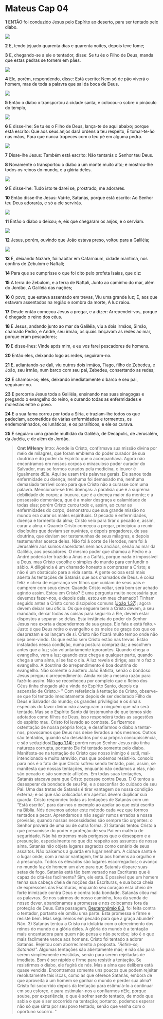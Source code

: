 # Mateus Cap 04

**1** 	ENTÃO foi conduzido Jesus pelo Espírito ao deserto, para ser tentado pelo diabo.

![](../Images/SweetPublishing/40-4-1.jpg) 

**2** 	E, tendo jejuado quarenta dias e quarenta noites, depois teve fome;

**3** 	E, chegando-se a ele o tentador, disse: Se tu és o Filho de Deus, manda que estas pedras se tornem em pães.

![](../Images/SweetPublishing/40-4-2.jpg) 

**4** 	Ele, porém, respondendo, disse: Está escrito: Nem só de pão viverá o homem, mas de toda a palavra que sai da boca de Deus.

![](../Images/SweetPublishing/40-4-3.jpg) 

**5** 	Então o diabo o transportou à cidade santa, e colocou-o sobre o pináculo do templo,

![](../Images/SweetPublishing/40-4-4.jpg) 

**6** 	E disse-lhe: Se tu és o Filho de Deus, lança-te de aqui abaixo; porque está escrito: Que aos seus anjos dará ordens a teu respeito, E tomar-te-ão nas mãos, Para que nunca tropeces com o teu pé em alguma pedra.

![](../Images/SweetPublishing/40-4-5.jpg) 

**7** 	Disse-lhe Jesus: Também está escrito: Não tentarás o Senhor teu Deus.

**8** 	Novamente o transportou o diabo a um monte muito alto; e mostrou-lhe todos os reinos do mundo, e a glória deles.

![](../Images/SweetPublishing/40-4-6.jpg) 

**9** 	E disse-lhe: Tudo isto te darei se, prostrado, me adorares.

**10** 	Então disse-lhe Jesus: Vai-te, Satanás, porque está escrito: Ao Senhor teu Deus adorarás, e só a ele servirás.

![](../Images/SweetPublishing/40-4-7.jpg) 

**11** 	Então o diabo o deixou; e, eis que chegaram os anjos, e o serviam.

![](../Images/SweetPublishing/40-4-8.jpg) 

**12** 	Jesus, porém, ouvindo que João estava preso, voltou para a Galiléia;

![](../Images/SweetPublishing/40-4-9.jpg) 

**13** 	E, deixando Nazaré, foi habitar em Cafarnaum, cidade marítima, nos confins de Zebulom e Naftali;

**14** 	Para que se cumprisse o que foi dito pelo profeta Isaías, que diz:

**15** 	A terra de Zebulom, e a terra de Naftali, Junto ao caminho do mar, além do Jordão, A Galiléia das nações;

**16** 	O povo, que estava assentado em trevas, Viu uma grande luz; E, aos que estavam assentados na região e sombra da morte, A luz raiou.

**17** 	Desde então começou Jesus a pregar, e a dizer: Arrependei-vos, porque é chegado o reino dos céus.

**18** 	E Jesus, andando junto ao mar da Galiléia, viu a dois irmãos, Simão, chamado Pedro, e André, seu irmão, os quais lançavam as redes ao mar, porque eram pescadores;

**19** 	E disse-lhes: Vinde após mim, e eu vos farei pescadores de homens.

**20** 	Então eles, deixando logo as redes, seguiram-no.

**21** 	E, adiantando-se dali, viu outros dois irmãos, Tiago, filho de Zebedeu, e João, seu irmão, num barco com seu pai, Zebedeu, consertando as redes;

**22** 	E chamou-os; eles, deixando imediatamente o barco e seu pai, seguiram-no.

**23** 	E percorria Jesus toda a Galiléia, ensinando nas suas sinagogas e pregando o evangelho do reino, e curando todas as enfermidades e moléstias entre o povo.

**24** 	E a sua fama correu por toda a Síria, e traziam-lhe todos os que padeciam, acometidos de várias enfermidades e tormentos, os endemoninhados, os lunáticos, e os paralíticos, e ele os curava.

**25** 	E seguia-o uma grande multidão da Galiléia, de Decápolis, de Jerusalém, da Judéia, e de além do Jordão.


> **Cmt MHenry** Intro: Aonde ia Cristo, confirmava sua missão divina por meio de milagres, que foram emblema do poder curador de sua doutrina e do poder do Espírito que o acompanhava. Agora não encontramos em nossos corpos o miraculoso poder curador do Salvador, mas se formos curados pela medicina, o louvor é igualmente dEle. Aqui se usam três palavras gerais. Ele sanou toda enfermidade ou doença; nenhuma foi demasiado má, nenhuma demasiado terrível como para que Cristo não a curasse com uma palavra. Mencionam-se três doenças: a paralisia que é a suprema debilidade do corpo; a loucura, que é a doença maior da mente; e a possessão demoníaca, que é a maior desgraça e calamidade de todas elas; porém Cristo curou todo e, assim, ao curar as enfermidades do corpo, demonstrou que sua grande missão no mundo era curar os males espirituais. O pecado é enfermidades, doença e tormento da alma; Cristo veio para tirar o pecado e, assim, curar a alma.> Quando Cristo começou a pregar, principiou a reunir discípulos que deviam ser ouvintes, e depois pregadores, de sua doutrina, que deviam ser testemunhas de seus milagres, e depois testemunhar acerca deles. Não foi à corte de Herodes, nem foi à Jerusalém aos sumos sacerdotes nem aos anciãos, senão ao mar da Galiléia, aos pescadores. O mesmo poder que chamou a Pedro e a André poderia ter trazido a Anás e a Caifás, porque nada é impossível a Deus. mas Cristo escolhe o simples do mundo para confundir o sábio. A diligência é um chamado honesto a comprazer a Cristo; e não é um obstáculo para a vida santa. A gente ociosa está mais aberta às tentações de Satanás que aos chamados de Deus. é coisa feliz e cheia de esperança ver filhos que cuidam de seus pais e cumprem com seus dever. Quando Cristo voltar, será bom ser achado agindo assim. Estou em Cristo? É uma pergunta muito necessária que devemos fazer-nos, e depois dela, estou em meu chamado? Tinham seguido antes a Cristo como discípulos comuns ([João 1.37](../43N-Joa/01.md#37)); agora devem deixar seu ofício. Os que seguem bem a Cristo devem, a seu mandado, deixar todas as coisas para segui-lo a Ele, devem estar dispostos a separar-se delas. Esta instância do poder do Senhor Jesus nos exorta a dependermos de sua graça. Ele fala e está feito.> Justo é que Deus retire o evangelho e os meios de graça dos que os desprezam e os lançam de si. Cristo não ficará muito tempo onde não seja bem-vindo. Os que estão sem Cristo estão nas trevas. Estão instalados nessa condição, numa postura comprazida; a escolhem antes que a luz; são voluntariamente ignorantes. Quando chega o evangelho, vem a luz; quando este chega a qualquer parte, quando chega a uma alma, aí se faz o dia. A luz revela e dirige; assim o faz o evangelho. A doutrina do arrependimento é boa doutrina do evangelho. Não somente o austero João Batista, senão o bondoso Jesus pregou o arrependimento. Ainda existe a mesma razão para fazê-lo assim. Não se reconheceu por completo que o Reino dos Céus tinha chegado até a vinda do Espírito Santo, depois da ascensão de Cristo.> " Com referência à tentação de Cristo, observe-se que foi tentado imediatamente depois de ser declarado Filho de Deus e Salvador do mundo; os grandes privilégios e os sinais especiais do favor divino não asseguram a ninguém que não será tentado. Mas se o Espírito Santo dá testemunho de que temos sido adotados como filhos de Deus, isso responderá todas as sugestões do espírito mau. Cristo foi levado ao combate. Se fizermos ostentação de nossa própria força, e desafiarmos o diabo a tentar-nos, provocamos que Deus nos deixe livrados a nós mesmos. Outros são tentados, quando são desviados por sua própria concupiscência, e são seduzidos([Tiago 1.14](../59N-Tg/01.md#14)); porém nosso Senhor Jesus não tinha natureza corrupta, portanto Ele foi tentado somente pelo diabo. Manifesta-se na tentação de Cristo que nosso inimigo é sutil, mal-intencionado e muito atrevido, mas que podemos resisti-lo. consolo para nós é o fato de que Cristo sofreu sendo tentado, pois, assim, se manifesta que nossas tentações, enquanto não cedamos a elas, não são pecado e são somente aflições. Em todas suas tentações, Satanás atacava para que Cristo pecasse contra Deus. 1\) O tentou a desesperar da bondade de seu Pai, e a desconfiar do cuidado de seu Pai. Uma das tretas de Satanás é tirar vantagem de nossa condição externa; e os que são colocados em apertos devem duplicar sua guarda. Cristo respondeu todas as tentações de Satanás com um "Está escrito", para dar-nos o exemplo ao apelar ao que está escrito na Bíblia. Nós devemos adotar este método cada vez que formos tentados a pecar. Aprendamos a não seguir rumos errados a nossa provisão, quando nossas necessidades são sempre tão urgentes: o Senhor proverá de uma ou de outra forma. 2\) Satanás tentou Cristo a que presumisse do poder e proteção de seu Pai em matéria de seguridade. Não há extremos mais perigosos que o desespero e a presunção, especialmente no que diz respeito aos assuntos de nossa alma. Satanás não objeta lugares sagrados como cenário de seus assaltos. Não baixemos a guarda em lugar nenhum. A cidade santa é o lugar onde, com a maior vantagem, tenta aos homens ao orgulho e à presunção. Todos os elevados são lugares escorregadios; o avanço no mundo faz do homem um alvo para que Satanás dispare suas setas de fogo. Satanás está tão bem versado nas Escrituras que é capaz de citá-las facilmente? Sim, ele está. É possível que um homem tenha sua cabeça cheia de noções das Escrituras, e sua boca cheia de expressões das Escrituras, enquanto seu coração está cheio de forte inimizade contra Deus e contra toda bondade. Satanás citou mal as palavras. Se nos sairmos de nosso caminho, fora da senda de nosso dever, abandonamos a promessa e nos colocamos fora da proteção de Deus. Esta passagem, [Deuteronômio 8.3](../05A-Dt/08.md#3), foi feita contra o tentador, portanto ele omitiu uma parte. Esta promessa é firme e resiste bem. Mas seguiremos em pecado para que a graça abunde? Não. 3\) Satanás tentou a Cristo na idolatria com o oferecimento dos reinos do mundo e a glória deles. A glória do mundo é a tentação mais encantadora para quem não pensa e não percebe; isto é o que mais facilmente vence aos homens. Cristo foi tentado a adorar Satanás. Rejeitou com aborrecimento a proposta. *"Retire-se, Satanás!".* Algumas tentações são abertamente más; e não são para serem simplesmente resistidas, senão para serem rejeitadas de imediato. Bom é ser rápido e firme para resistir a tentação. Se resistirmos o diabo, ele fugirá de nós. Mas a alma que delibera está quase vencida. Encontramos somente uns poucos que podem rejeitar resolutamente tais iscas, como as que oferece Satanás, embora de que aproveita a um homem se ganhar o mundo e perder sua alma? Cristo foi socorrido depois da tentação para estimulá-lo a continuar em seu esforço, e para estimular-nos a confiarmos nEle, porque soube, por experiência, o que é sofrer sendo tentado, de modo que sabia o que é ser socorrido na tentação; portanto, podemos esperar não só que sinta por seu povo tentado, senão que venha com o oportuno socorro. "